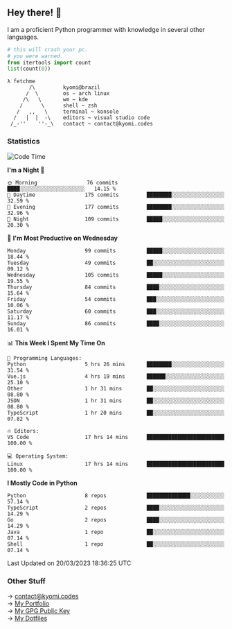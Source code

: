 ## Hey there! 👋
I am a proficient Python programmer with knowledge in several other languages.

```py
# this will crash your pc.
# you were warned.
from itertools import count
list(count(0))
```
```
λ fetchme
       /\         kyomi@brazil
      /  \        os ~ arch linux
     /\   \       wm ~ kde
    /      \      shell ~ zsh
   /   ,,   \     terminal ~ konsole
  /   |  |  -\    editors ~ visual studio code
 /_-''    ''-_\   contact ~ contact@kyomi.codes
```

### Statistics
<!--START_SECTION:waka-->
![Code Time](http://img.shields.io/badge/Code%20Time-248%20hrs%2015%20mins-blue)

**I'm a Night 🦉** 

```text
🌞 Morning                76 commits          ████░░░░░░░░░░░░░░░░░░░░░   14.15 % 
🌆 Daytime                175 commits         ████████░░░░░░░░░░░░░░░░░   32.59 % 
🌃 Evening                177 commits         ████████░░░░░░░░░░░░░░░░░   32.96 % 
🌙 Night                  109 commits         █████░░░░░░░░░░░░░░░░░░░░   20.30 % 
```
📅 **I'm Most Productive on Wednesday** 

```text
Monday                   99 commits          █████░░░░░░░░░░░░░░░░░░░░   18.44 % 
Tuesday                  49 commits          ██░░░░░░░░░░░░░░░░░░░░░░░   09.12 % 
Wednesday                105 commits         █████░░░░░░░░░░░░░░░░░░░░   19.55 % 
Thursday                 84 commits          ████░░░░░░░░░░░░░░░░░░░░░   15.64 % 
Friday                   54 commits          ███░░░░░░░░░░░░░░░░░░░░░░   10.06 % 
Saturday                 60 commits          ███░░░░░░░░░░░░░░░░░░░░░░   11.17 % 
Sunday                   86 commits          ████░░░░░░░░░░░░░░░░░░░░░   16.01 % 
```


📊 **This Week I Spent My Time On** 

```text
💬 Programming Languages: 
Python                   5 hrs 26 mins       ████████░░░░░░░░░░░░░░░░░   31.54 % 
Vue.js                   4 hrs 19 mins       ██████░░░░░░░░░░░░░░░░░░░   25.10 % 
Other                    1 hr 31 mins        ██░░░░░░░░░░░░░░░░░░░░░░░   08.80 % 
JSON                     1 hr 31 mins        ██░░░░░░░░░░░░░░░░░░░░░░░   08.80 % 
TypeScript               1 hr 20 mins        ██░░░░░░░░░░░░░░░░░░░░░░░   07.82 % 

🔥 Editors: 
VS Code                  17 hrs 14 mins      █████████████████████████   100.00 % 

💻 Operating System: 
Linux                    17 hrs 14 mins      █████████████████████████   100.00 % 
```

**I Mostly Code in Python** 

```text
Python                   8 repos             ██████████████░░░░░░░░░░░   57.14 % 
TypeScript               2 repos             ████░░░░░░░░░░░░░░░░░░░░░   14.29 % 
Go                       2 repos             ████░░░░░░░░░░░░░░░░░░░░░   14.29 % 
Java                     1 repo              ██░░░░░░░░░░░░░░░░░░░░░░░   07.14 % 
Shell                    1 repo              ██░░░░░░░░░░░░░░░░░░░░░░░   07.14 % 
```




 Last Updated on 20/03/2023 18:36:25 UTC
<!--END_SECTION:waka-->

### Other Stuff

→ contact@kyomi.codes<br />
→ [My Portfolio](https://kyomi.codes)<br />
→ [My GPG Public Key](https://github.com/bitterteriyaki.gpg)<br />
→ [My Dotfiles](https://github.com/bitterteriyaki/dotfiles) 
